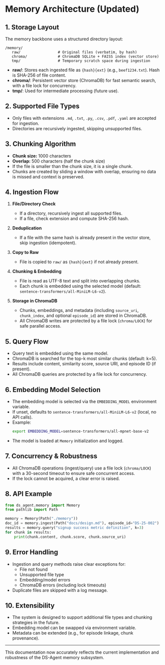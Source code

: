 # Memory Architecture (Updated)

## 1. Storage Layout

The memory backbone uses a structured directory layout:

```
/memory/
   raw/                 # Original files (verbatim, by hash)
   chroma/              # ChromaDB SQLite + FAISS index (vector store)
   tmp/                 # Temporary scratch space during ingestion
```

- **raw/**: Stores each ingested file as `{hash}{ext}` (e.g., `beef1234.txt`). Hash is SHA-256 of file content.
- **chroma/**: Persistent vector store (ChromaDB) for fast semantic search, with a file lock for concurrency.
- **tmp/**: Used for intermediate processing (future use).

## 2. Supported File Types

- Only files with extensions `.md`, `.txt`, `.py`, `.csv`, `.pdf`, `.yaml` are accepted for ingestion.
- Directories are recursively ingested, skipping unsupported files.

## 3. Chunking Algorithm

- **Chunk size:** 1000 characters
- **Overlap:** 500 characters (half the chunk size)
- If the file is smaller than the chunk size, it is a single chunk.
- Chunks are created by sliding a window with overlap, ensuring no data is missed and context is preserved.

## 4. Ingestion Flow

1. **File/Directory Check**
   - If a directory, recursively ingest all supported files.
   - If a file, check extension and compute SHA-256 hash.

2. **Deduplication**
   - If a file with the same hash is already present in the vector store, skip ingestion (idempotent).

3. **Copy to Raw**
   - File is copied to `raw/` as `{hash}{ext}` if not already present.

4. **Chunking & Embedding**
   - File is read as UTF-8 text and split into overlapping chunks.
   - Each chunk is embedded using the selected model (default: `sentence-transformers/all-MiniLM-L6-v2`).

5. **Storage in ChromaDB**
   - Chunks, embeddings, and metadata (including `source_uri`, `chunk_index`, and optional `episode_id`) are stored in ChromaDB.
   - All ChromaDB writes are protected by a file lock (`chroma/LOCK`) for safe parallel access.

## 5. Query Flow

- Query text is embedded using the same model.
- ChromaDB is searched for the top-k most similar chunks (default: k=5).
- Results include content, similarity score, source URI, and episode ID (if present).
- All ChromaDB queries are protected by a file lock for concurrency.

## 6. Embedding Model Selection

- The embedding model is selected via the `EMBEDDING_MODEL` environment variable.
- If unset, defaults to `sentence-transformers/all-MiniLM-L6-v2` (local, no API calls).
- Example:
  ```bash
  export EMBEDDING_MODEL=sentence-transformers/all-mpnet-base-v2
  ```
- The model is loaded at `Memory` initialization and logged.

## 7. Concurrency & Robustness

- All ChromaDB operations (ingest/query) use a file lock (`chroma/LOCK`) with a 30-second timeout to ensure safe concurrent access.
- If the lock cannot be acquired, a clear error is raised.

## 8. API Example

```python
from ds_agent.memory import Memory
from pathlib import Path

memory = Memory(Path("./memory"))
doc_id = memory.ingest(Path("docs/design.md"), episode_id="DS-25-002")
results = memory.query("signup success metric definition", k=3)
for chunk in results:
    print(chunk.content, chunk.score, chunk.source_uri)
```

## 9. Error Handling

- Ingestion and query methods raise clear exceptions for:
  - File not found
  - Unsupported file type
  - Embedding/model errors
  - ChromaDB errors (including lock timeouts)
- Duplicate files are skipped with a log message.

## 10. Extensibility

- The system is designed to support additional file types and chunking strategies in the future.
- Embedding model can be swapped via environment variable.
- Metadata can be extended (e.g., for episode linkage, chunk provenance).

---

This documentation now accurately reflects the current implementation and robustness of the DS-Agent memory subsystem. 